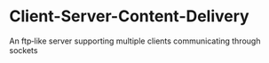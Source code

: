 # Client-Server-Content-Delivery
An ftp‑like server supporting multiple clients communicating through sockets
